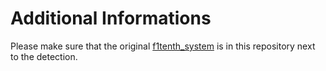 # Additional Informations
Please make sure that the original [f1tenth_system](https://github.com/f1tenth/f1tenth_system) is in this repository next to the detection. 

